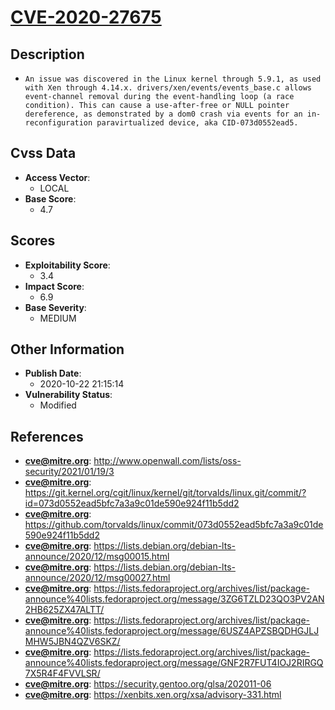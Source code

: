 
# [CVE-2020-27675](https://cve.mitre.org/cgi-bin/cvename.cgi?name=CVE-2020-27675)

## Description

- `An issue was discovered in the Linux kernel through 5.9.1, as used with Xen through 4.14.x. drivers/xen/events/events_base.c allows event-channel removal during the event-handling loop (a race condition). This can cause a use-after-free or NULL pointer dereference, as demonstrated by a dom0 crash via events for an in-reconfiguration paravirtualized device, aka CID-073d0552ead5.`

## Cvss Data

- **Access Vector**:
  - LOCAL
- **Base Score**:
  - 4.7

## Scores

- **Exploitability Score**:
  - 3.4
- **Impact Score**:
  - 6.9
- **Base Severity**:
  - MEDIUM

## Other Information

- **Publish Date**:
  - 2020-10-22 21:15:14
- **Vulnerability Status**:
  - Modified

## References

- **cve@mitre.org**: http://www.openwall.com/lists/oss-security/2021/01/19/3
- **cve@mitre.org**: https://git.kernel.org/cgit/linux/kernel/git/torvalds/linux.git/commit/?id=073d0552ead5bfc7a3a9c01de590e924f11b5dd2
- **cve@mitre.org**: https://github.com/torvalds/linux/commit/073d0552ead5bfc7a3a9c01de590e924f11b5dd2
- **cve@mitre.org**: https://lists.debian.org/debian-lts-announce/2020/12/msg00015.html
- **cve@mitre.org**: https://lists.debian.org/debian-lts-announce/2020/12/msg00027.html
- **cve@mitre.org**: https://lists.fedoraproject.org/archives/list/package-announce%40lists.fedoraproject.org/message/3ZG6TZLD23QO3PV2AN2HB625ZX47ALTT/
- **cve@mitre.org**: https://lists.fedoraproject.org/archives/list/package-announce%40lists.fedoraproject.org/message/6USZ4APZSBQDHGJLJMHW5JBN4QZV6SKZ/
- **cve@mitre.org**: https://lists.fedoraproject.org/archives/list/package-announce%40lists.fedoraproject.org/message/GNF2R7FUT4IOJ2RIRGQ7X5R4F4FVVLSR/
- **cve@mitre.org**: https://security.gentoo.org/glsa/202011-06
- **cve@mitre.org**: https://xenbits.xen.org/xsa/advisory-331.html
